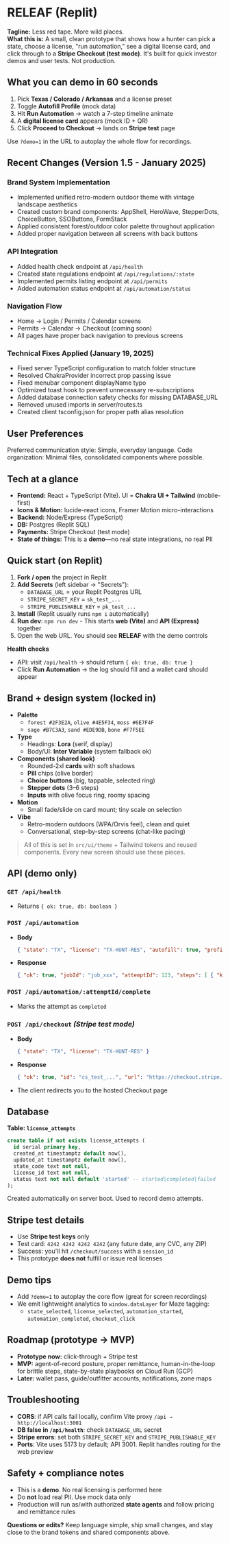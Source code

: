 # RELEAF (Replit)

**Tagline:** Less red tape. More wild places.  
**What this is:** A small, clean prototype that shows how a hunter can pick a state, choose a license, "run automation," see a digital license card, and click through to a **Stripe Checkout (test mode)**. It's built for quick investor demos and user tests. Not production.

## What you can demo in 60 seconds

1. Pick **Texas / Colorado / Arkansas** and a license preset
2. Toggle **Autofill Profile** (mock data)
3. Hit **Run Automation** → watch a 7-step timeline animate
4. A **digital license card** appears (mock ID + QR)
5. Click **Proceed to Checkout** → lands on **Stripe test** page

Use `?demo=1` in the URL to autoplay the whole flow for recordings.

## Recent Changes (Version 1.5 - January 2025)

### Brand System Implementation
- Implemented unified retro-modern outdoor theme with vintage landscape aesthetics
- Created custom brand components: AppShell, HeroWave, StepperDots, ChoiceButton, SSOButtons, FormStack
- Applied consistent forest/outdoor color palette throughout application
- Added proper navigation between all screens with back buttons

### API Integration  
- Added health check endpoint at `/api/health`
- Created state regulations endpoint at `/api/regulations/:state`
- Implemented permits listing endpoint at `/api/permits`
- Added automation status endpoint at `/api/automation/status`

### Navigation Flow
- Home → Login / Permits / Calendar screens
- Permits → Calendar → Checkout (coming soon)
- All pages have proper back navigation to previous screens

### Technical Fixes Applied (January 19, 2025)
- Fixed server TypeScript configuration to match folder structure
- Resolved ChakraProvider incorrect prop passing issue
- Fixed menubar component displayName typo
- Optimized toast hook to prevent unnecessary re-subscriptions
- Added database connection safety checks for missing DATABASE_URL
- Removed unused imports in server/routes.ts
- Created client tsconfig.json for proper path alias resolution

## User Preferences

Preferred communication style: Simple, everyday language.
Code organization: Minimal files, consolidated components where possible.

## Tech at a glance

* **Frontend:** React + TypeScript (Vite). UI = **Chakra UI + Tailwind** (mobile-first)
* **Icons & Motion:** lucide-react icons, Framer Motion micro-interactions
* **Backend:** Node/Express (TypeScript)
* **DB:** Postgres (Replit SQL)
* **Payments:** Stripe Checkout (test mode)
* **State of things:** This is a **demo**—no real state integrations, no real PII

## Quick start (on Replit)

1. **Fork / open** the project in Replit
2. **Add Secrets** (left sidebar → "Secrets"):
   * `DATABASE_URL` = your Replit Postgres URL
   * `STRIPE_SECRET_KEY` = `sk_test_...`
   * `STRIPE_PUBLISHABLE_KEY` = `pk_test_...`
3. **Install** (Replit usually runs `npm i` automatically)
4. **Run dev**: `npm run dev` - This starts **web (Vite)** and **API (Express)** together
5. Open the web URL. You should see **RELEAF** with the demo controls

**Health checks**
* API: visit `/api/health` → should return `{ ok: true, db: true }`
* Click **Run Automation** → the log should fill and a wallet card should appear

## Brand + design system (locked in)

* **Palette**
  * `forest #2F3E2A`, `olive #4E5F34`, `moss #6E7F4F`
  * `sage #B7C3A3`, `sand #EDE9DB`, `bone #F7F5EE`
* **Type**
  * Headings: **Lora** (serif, display)
  * Body/UI: **Inter Variable** (system fallback ok)
* **Components (shared look)**
  * Rounded-2xl **cards** with soft shadows
  * **Pill** chips (olive border)
  * **Choice buttons** (big, tappable, selected ring)
  * **Stepper dots** (3–6 steps)
  * **Inputs** with olive focus ring, roomy spacing
* **Motion**
  * Small fade/slide on card mount; tiny scale on selection
* **Vibe**
  * Retro-modern outdoors (WPA/Orvis feel), clean and quiet
  * Conversational, step-by-step screens (chat-like pacing)

> All of this is set in `src/ui/theme` + Tailwind tokens and reused components. Every new screen should use these pieces.

## API (demo only)

### `GET /api/health`
* Returns `{ ok: true, db: boolean }`

### `POST /api/automation`
* **Body**
  ```json
  { "state": "TX", "license": "TX-HUNT-RES", "autofill": true, "profile": { /* optional */ } }
  ```
* **Response**
  ```json
  { "ok": true, "jobId": "job_xxx", "attemptId": 123, "steps": [ { "k":"open", "label":"Opening..." }, ... ] }
  ```

### `POST /api/automation/:attemptId/complete`
* Marks the attempt as `completed`

### `POST /api/checkout` *(Stripe test mode)*
* **Body**
  ```json
  { "state": "TX", "license": "TX-HUNT-RES" }
  ```
* **Response**
  ```json
  { "ok": true, "id": "cs_test_...", "url": "https://checkout.stripe.com/..." }
  ```
* The client redirects you to the hosted Checkout page

## Database

**Table: `license_attempts`**
```sql
create table if not exists license_attempts (
  id serial primary key,
  created_at timestamptz default now(),
  updated_at timestamptz default now(),
  state_code text not null,
  license_id text not null,
  status text not null default 'started' -- started|completed|failed
);
```
Created automatically on server boot. Used to record demo attempts.

## Stripe test details

* Use **Stripe test keys** only
* Test card: `4242 4242 4242 4242` (any future date, any CVC, any ZIP)
* Success: you'll hit `/checkout/success` with a `session_id`
* This prototype **does not** fulfill or issue real licenses

## Demo tips

* Add `?demo=1` to autoplay the core flow (great for screen recordings)
* We emit lightweight analytics to `window.dataLayer` for Maze tagging:
  * `state_selected`, `license_selected`, `automation_started`, `automation_completed`, `checkout_click`

## Roadmap (prototype → MVP)

* **Prototype now:** click-through + Stripe test
* **MVP:** agent-of-record posture, proper remittance, human-in-the-loop for brittle steps, state-by-state playbooks on Cloud Run (GCP)
* **Later:** wallet pass, guide/outfitter accounts, notifications, zone maps

## Troubleshooting

* **CORS**: if API calls fail locally, confirm Vite proxy `/api → http://localhost:3001`
* **DB false in `/api/health`**: check `DATABASE_URL` secret
* **Stripe errors**: set both `STRIPE_SECRET_KEY` and `STRIPE_PUBLISHABLE_KEY`
* **Ports**: Vite uses 5173 by default; API 3001. Replit handles routing for the web preview

## Safety + compliance notes

* This is a **demo**. No real licensing is performed here
* Do **not** load real PII. Use mock data only
* Production will run as/with authorized **state agents** and follow pricing and remittance rules

**Questions or edits?** Keep language simple, ship small changes, and stay close to the brand tokens and shared components above.